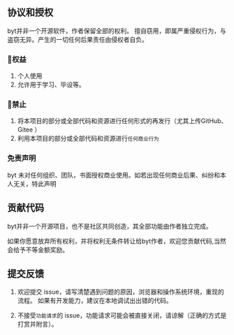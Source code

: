 ## 协议和授权

byt并非一个开源软件，作者保留全部的权利。
擅自窃用，即属严重侵权行为，与盗窃无异。产生的一切任何后果责任由侵权者自负。

### 🌹权益

1. 个人使用
2. 允许用于学习、毕设等。

### 🚫禁止  

1. 将本项目的部分或全部代码和资源进行任何形式的再发行（尤其上传GitHub、Gitee ）
2. 利用本项目的部分或全部代码和资源进行`任何商业行为`

### 免责声明

byt 未对任何组织、团队，书面授权商业使用。如若出现任何商业后果、纠纷和本人无关，特此声明

## 贡献代码

byt并非一个开源项目，也不是社区共同创造，其全部功能由作者独立完成。

如果你愿意放弃所有权利，并将权利无条件转让给byt作者，欢迎您贡献代码,当然会给予不等金额奖励。

## 提交反馈

1. 欢迎提交 issue，请写清楚遇到问题的原因，浏览器和操作系统环境，重现的流程。
如果有开发能力，建议在本地调试出出错的代码。

2. 不接受`功能请求`的 issue，功能请求可能会被直接关闭，请谅解（正确的方式是打赏并附言）。

